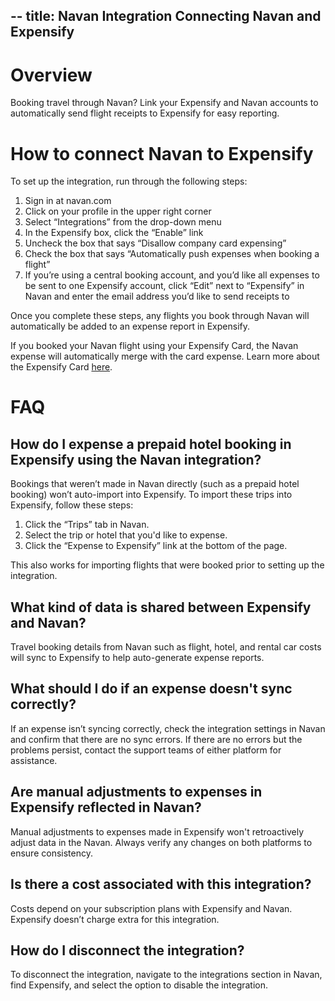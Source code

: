 --
title: Navan Integration
Connecting Navan and Expensify
--
# Overview
Booking travel through Navan? Link your Expensify and Navan accounts to automatically send flight receipts to Expensify for easy reporting. 

# How to connect Navan to Expensify
To set up the integration, run through the following steps:
1. Sign in at navan.com
2. Click on your profile in the upper right corner
3. Select “Integrations” from the drop-down menu
4. In the Expensify box, click the “Enable” link
5. Uncheck the box that says “Disallow company card expensing”
6. Check the box that says “Automatically push expenses when booking a flight”
7. If you’re using a central booking account, and you’d like all expenses to be sent to one Expensify account, click “Edit” next to “Expensify” in Navan and enter the email address you’d like to send receipts to

Once you complete these steps, any flights you book through Navan will automatically be added to an expense report in Expensify. 

If you booked your Navan flight using your Expensify Card, the Navan expense will automatically merge with the card expense. Learn more about the Expensify Card [here](https://use.expensify.com/company-credit-card).


# FAQ

## How do I expense a prepaid hotel booking in Expensify using the Navan integration?
Bookings that weren’t made in Navan directly (such as a prepaid hotel booking) won’t auto-import into Expensify. To import these trips into Expensify, follow these steps:

1. Click the “Trips” tab in Navan.
2. Select the trip or hotel that you'd like to expense.
3. Click the “Expense to Expensify” link at the bottom of the page.

This also works for importing flights that were booked prior to setting up the integration.

## What kind of data is shared between Expensify and Navan?
Travel booking details from Navan such as flight, hotel, and rental car costs will sync to Expensify to help auto-generate expense reports.

## What should I do if an expense doesn't sync correctly?
If an expense isn’t syncing correctly, check the integration settings in Navan and confirm that there are no sync errors. If there are no errors but the problems persist, contact the support teams of either platform for assistance.

## Are manual adjustments to expenses in Expensify reflected in Navan?
Manual adjustments to expenses made in Expensify won't retroactively adjust data in the Navan. Always verify any changes on both platforms to ensure consistency.

## Is there a cost associated with this integration?
Costs depend on your subscription plans with Expensify and Navan. Expensify doesn’t charge extra for this integration.

## How do I disconnect the integration?
To disconnect the integration, navigate to the integrations section in Navan, find Expensify, and select the option to disable the integration.
